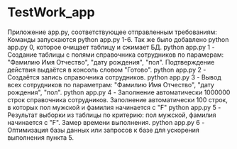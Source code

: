 # TestWork_app
Приложение app.py, соответствующее отправленным требованиям: 
Команды запускаются python app.py 1-6. Так же было добавлено python app.py 0, которое очищает таблицу и сжимает БД. 
python app.py 1 - Создание таблицы с полями справочника сотрудников по парамерам: "Фамилию Имя Отчество", "дату рождения", "пол". Подтверждение действия выдаётся в консоль словом "Готово".
python app.py 2 - Создаётся запись справочника сотрудников.
python app.py 3 - Вывод всех сотрудников по параметрам: "Фамилию Имя Отчество", "дату рождения", "пол".
python app.py 4 - Заполнение автоматически 1000000 строк справочника сотрудников. Заполнение автоматически 100 строк, в которых пол мужской и фамилия начинается с "F"
python app.py 5 - Результат выборки из таблицы по критерию: пол мужской, фамилия начинается с "F". Замер времени выполнения.
python app.py 6 - Оптимизация базы данных или запросов к базе для ускорения выполнения пункта 5.
